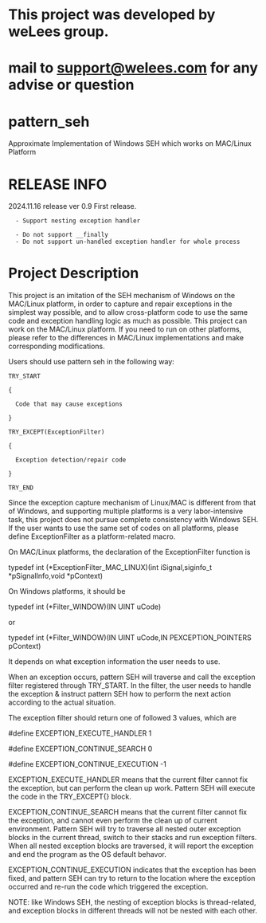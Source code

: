 # This project was developed by weLees group.
# mail to support@welees.com for any advise or question

# pattern_seh
Approximate Implementation of Windows SEH which works on MAC/Linux Platform

# RELEASE INFO
  2024.11.16 release ver 0.9
    First release.
      
      - Support nesting exception handler
      
      - Do not support __finally
      - Do not support un-handled exception handler for whole process

# Project Description
This project is an imitation of the SEH mechanism of Windows on the MAC/Linux platform, in order to capture and repair exceptions in the simplest way possible, and to allow cross-platform code to use the same code and exception handling logic as much as possible.
This project can work on the MAC/Linux platform. If you need to run on  other platforms, please refer to the differences in MAC/Linux implementations and make corresponding modifications.

Users should use pattern seh in the following way:

    TRY_START
    
    {
      
      Code that may cause exceptions
      
    }
    
    TRY_EXCEPT(ExceptionFilter)
    
    {
    
      Exception detection/repair code
      
    }
    
    TRY_END

Since the exception capture mechanism of Linux/MAC is different from that of Windows, and supporting multiple platforms is a very labor-intensive task, this project does not pursue complete consistency with Windows SEH. If the user wants to use the same set of codes on all platforms, please define ExceptionFilter as a platform-related macro.

On MAC/Linux platforms, the declaration of the ExceptionFilter function is

typedef int (*ExceptionFilter_MAC_LINUX)(int iSignal,siginfo_t *pSignalInfo,void *pContext)

On Windows platforms, it should be

typedef int (*Filter_WINDOW)(IN UINT uCode)

or

typedef int (*Filter_WINDOW)(IN UINT uCode,IN PEXCEPTION_POINTERS pContext)

It depends on what exception information the user needs to use.

When an exception occurs, pattern SEH will traverse and call the exception filter registered through TRY_START. In the filter, the user needs to handle the exception & instruct pattern SEH how to perform the next action according to the actual situation.

The exception filter should return one of followed 3 values, which are

#define EXCEPTION_EXECUTE_HANDLER 1

#define EXCEPTION_CONTINUE_SEARCH 0

#define EXCEPTION_CONTINUE_EXECUTION -1

EXCEPTION_EXECUTE_HANDLER
    means that the current filter cannot fix the exception, but can perform the clean up work. Pattern SEH will execute the code in the TRY_EXCEPT{} block.

EXCEPTION_CONTINUE_SEARCH
    means that the current filter cannot fix the exception, and cannot even perform the clean up of current  environment. Pattern SEH will try to traverse all nested outer exception blocks in the current thread, switch to their stacks and run exception filters. When all nested exception blocks are traversed, it will report the exception and end the program as the OS default behavor.

EXCEPTION_CONTINUE_EXECUTION
    indicates that the exception has been fixed, and pattern SEH can try to return to the location where the exception occurred and re-run the code which triggered the exception.

NOTE: like Windows SEH, the nesting of exception blocks is thread-related, and exception blocks in different threads will not be nested with each other.
